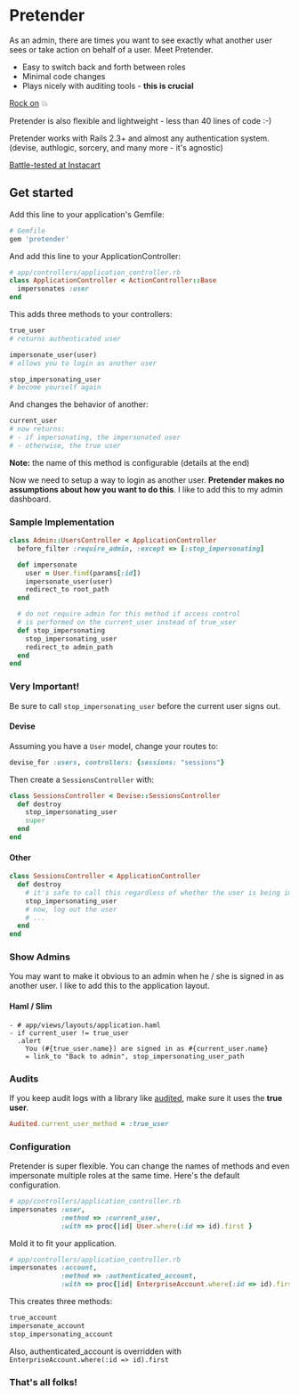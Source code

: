 # Pretender

As an admin, there are times you want to see exactly what another user sees or take action on behalf of a user.  Meet Pretender.

- Easy to switch back and forth between roles
- Minimal code changes
- Plays nicely with auditing tools - **this is crucial**

[Rock on](http://www.youtube.com/watch?v=SBjQ9tuuTJQ) :boom:

Pretender is also flexible and lightweight - less than 40 lines of code :-)

Pretender works with Rails 2.3+ and almost any authentication system.
(devise, authlogic, sorcery, and many more - it's agnostic)

[Battle-tested at Instacart](https://www.instacart.com)

## Get started

Add this line to your application's Gemfile:

```ruby
# Gemfile
gem 'pretender'
```

And add this line to your ApplicationController:

```ruby
# app/controllers/application_controller.rb
class ApplicationController < ActionController::Base
  impersonates :user
end
```

This adds three methods to your controllers:

```ruby
true_user
# returns authenticated user

impersonate_user(user)
# allows you to login as another user

stop_impersonating_user
# become yourself again
  ```

And changes the behavior of another:

```ruby
current_user
# now returns:
# - if impersonating, the impersonated user
# - otherwise, the true user
```

**Note:** the name of this method is configurable (details at the end)

Now we need to setup a way to login as another user.  **Pretender makes no assumptions about how you want to do this**.  I like to add this to my admin dashboard.

### Sample Implementation

```ruby
class Admin::UsersController < ApplicationController
  before_filter :require_admin, :except => [:stop_impersonating]

  def impersonate
    user = User.find(params[:id])
    impersonate_user(user)
    redirect_to root_path
  end

  # do not require admin for this method if access control
  # is performed on the current_user instead of true_user
  def stop_impersonating
    stop_impersonating_user
    redirect_to admin_path
  end
end
```

### Very Important!

Be sure to call `stop_impersonating_user` before the current user signs out.

#### Devise

Assuming you have a `User` model, change your routes to:

```ruby
devise_for :users, controllers: {sessions: "sessions"}
```

Then create a `SessionsController` with:

```ruby
class SessionsController < Devise::SessionsController
  def destroy
    stop_impersonating_user
    super
  end
end
```

#### Other

```ruby
class SessionsController < ApplicationController
  def destroy
    # it's safe to call this regardless of whether the user is being impersonated
    stop_impersonating_user
    # now, log out the user
    # ...
  end
end
```

### Show Admins

You may want to make it obvious to an admin when he / she is signed in as another user.  I like to add this to the application layout.

#### Haml / Slim

```haml
- # app/views/layouts/application.haml
- if current_user != true_user
  .alert
    You (#{true_user.name}) are signed in as #{current_user.name}
    = link_to "Back to admin", stop_impersonating_user_path
```

### Audits

If you keep audit logs with a library like [audited](https://github.com/collectiveidea/audited), make sure it uses the **true user**.

```ruby
Audited.current_user_method = :true_user
```

### Configuration

Pretender is super flexible.  You can change the names of methods and even impersonate multiple roles at the same time.  Here's the default configuration.

```ruby
# app/controllers/application_controller.rb
impersonates :user,
             :method => :current_user,
             :with => proc{|id| User.where(:id => id).first }
```

Mold it to fit your application.

```ruby
# app/controllers/application_controller.rb
impersonates :account,
             :method => :authenticated_account,
             :with => proc{|id| EnterpriseAccount.where(:id => id).first }
```

This creates three methods:

```ruby
true_account
impersonate_account
stop_impersonating_account
```

Also, authenticated_account is overridden with `EnterpriseAccount.where(:id => id).first`

### That's all folks!

